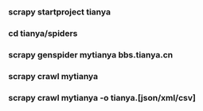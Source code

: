 ### scrapy startproject tianya

### cd tianya/spiders

### scrapy genspider mytianya bbs.tianya.cn

### scrapy crawl mytianya

### scrapy crawl mytianya -o tianya.\[json/xml/csv\]



